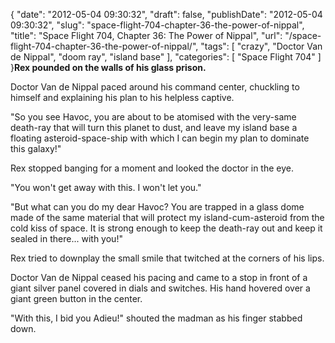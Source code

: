 {
    "date": "2012-05-04 09:30:32",
    "draft": false,
    "publishDate": "2012-05-04 09:30:32",
    "slug": "space-flight-704-chapter-36-the-power-of-nippal",
    "title": "Space Flight 704, Chapter 36: The Power of Nippal",
    "url": "\/space-flight-704-chapter-36-the-power-of-nippal\/",
    "tags": [
        "crazy",
        "Doctor Van de Nippal",
        "doom ray",
        "island base"
    ],
    "categories": [
        "Space Flight 704"
    ]
}**Rex pounded on the walls of his glass prison.**

Doctor Van de Nippal paced around his command center, chuckling to
himself and explaining his plan to his helpless captive.

"So you see Havoc, you are about to be atomised with the very-same
death-ray that will turn this planet to dust, and leave my island base a
floating asteroid-space-ship with which I can begin my plan to dominate
this galaxy!"

Rex stopped banging for a moment and looked the doctor in the eye.

"You won't get away with this. I won't let you."

"But what can you do my dear Havoc? You are trapped in a glass dome made
of the same material that will protect my island-cum-asteroid from the
cold kiss of space. It is strong enough to keep the death-ray out and
keep it sealed in there... with you!"

Rex tried to downplay the small smile that twitched at the corners of
his lips.

Doctor Van de Nippal ceased his pacing and came to a stop in front of a
giant silver panel covered in dials and switches. His hand hovered over
a giant green button in the center.

"With this, I bid you Adieu!" shouted the madman as his finger stabbed
down.